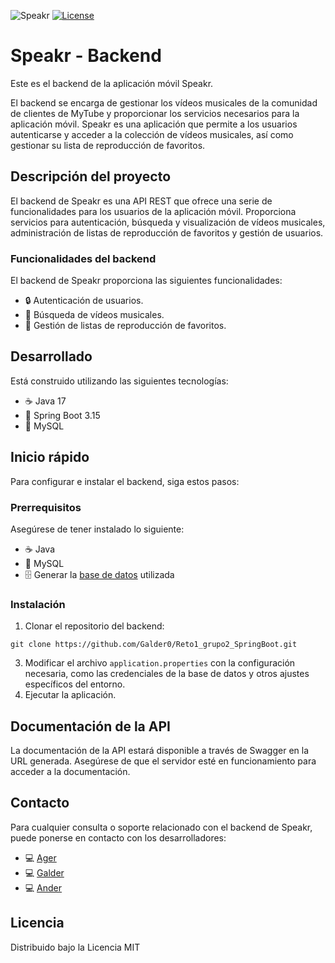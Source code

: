 ![Speakr]()
[![License](https://img.shields.io/badge/license-MIT-blue)](https://mit-license.org/)
# Speakr - Backend


Este es el backend de la aplicación móvil Speakr.

El backend se encarga de gestionar los vídeos musicales de la comunidad de clientes de MyTube y proporcionar los servicios necesarios para la aplicación móvil.
Speakr es una aplicación que permite a los usuarios autenticarse y acceder a la colección de vídeos musicales, así como gestionar su lista de reproducción de favoritos.

## Descripción del proyecto
El backend de Speakr es una API REST que ofrece una serie de funcionalidades para los usuarios de la aplicación móvil.
Proporciona servicios para autenticación, búsqueda y visualización de vídeos musicales, administración de listas de reproducción de favoritos y gestión de usuarios.

### Funcionalidades del backend
El backend de Speakr proporciona las siguientes funcionalidades:

- :lock: Autenticación de usuarios.
- :musical_note: Búsqueda de vídeos musicales.
- :file_folder: Gestión de listas de reproducción de favoritos.

## Desarrollado
Está construido utilizando las siguientes tecnologías:
- :coffee: Java 17
- :rocket: Spring Boot 3.15
- :file_folder: MySQL

## Inicio rápido
Para configurar e instalar el backend, siga estos pasos:

### Prerrequisitos
Asegúrese de tener instalado lo siguiente:
- :coffee: Java
- :file_folder: MySQL
- :file_cabinet: Generar la [base de datos](https://drive.google.com/file/d/1uGDIiAAWEu7zwJAZB4eEHtbPfzcFdSVJ/view?usp=sharing) utilizada

### Instalación
1. Clonar el repositorio del backend:
   
```git
git clone https://github.com/Galder0/Reto1_grupo2_SpringBoot.git
```
  
3. Modificar el archivo `application.properties` con la configuración necesaria, como las credenciales de la base de datos y otros ajustes específicos del entorno.
4. Ejecutar la aplicación.

## Documentación de la API
La documentación de la API estará disponible a través de Swagger en la URL generada. Asegúrese de que el servidor esté en funcionamiento para acceder a la documentación.

## Contacto
Para cualquier consulta o soporte relacionado con el backend de Speakr, puede ponerse en contacto con los desarrolladores:
- :computer:  [Ager](correo@ejemplo.com)
- :computer:  [Galder](correo@ejemplo.com)
- :computer:  [Ander](correo@ejemplo.com)

## Licencia
Distribuido bajo la Licencia MIT

